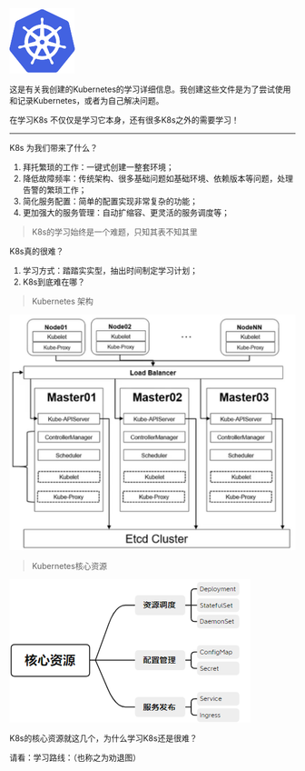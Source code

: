  ![kubernetes](images/kubernetes.png)

这是有关我创建的Kubernetes的学习详细信息。我创建这些文件是为了尝试使用和记录Kubernetes，或者为自己解决问题。

在学习K8s 不仅仅是学习它本身，还有很多K8s之外的需要学习！

---

K8s 为我们带来了什么？

1. 拜托繁琐的工作：一键式创建一整套环境；
2. 降低故障频率：传统架构、很多基础问题如基础环境、依赖版本等问题，处理告警的繁琐工作；
3. 简化服务配置：简单的配置实现非常复杂的功能；
4. 更加强大的服务管理：自动扩缩容、更灵活的服务调度等；

> K8s的学习始终是一个难题，只知其表不知其里

K8s真的很难？

1. 学习方式：踏踏实实型，抽出时间制定学习计划；
2. K8s到底难在哪？

> Kubernetes 架构

![Kubernets架构](images/Kubernets架构.png) 

> Kubernetes核心资源

  ![image-20221201223346438](images/image-20221201223346438.png)

K8s的核心资源就这几个，为什么学习K8s还是很难？

请看：学习路线：（也称之为劝退图）

































